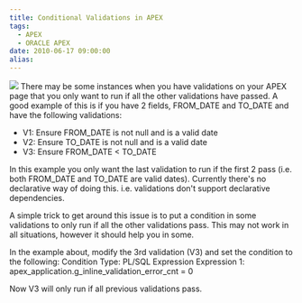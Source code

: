 ```yaml
---
title: Conditional Validations in APEX
tags:
  - APEX
  - ORACLE APEX
date: 2010-06-17 09:00:00
alias:
---
```


[![](http://2.bp.blogspot.com/_33EF80fk9sM/TBbbcfsk2gI/AAAAAAAADxA/NuLp-l-YU1I/s400/blue-check-mark1.jpg)](http://2.bp.blogspot.com/_33EF80fk9sM/TBbbcfsk2gI/AAAAAAAADxA/NuLp-l-YU1I/s1600/blue-check-mark1.jpg)
There may be some instances when you have validations on your APEX page that you only want to run if all the other validations have passed. A good example of this is if you have 2 fields, FROM_DATE and TO_DATE and have the following validations:
- V1: Ensure FROM_DATE is not null and is a valid date
- V2: Ensure TO_DATE is not null and is a valid date
- V3: Ensure FROM_DATE < TO_DATE

In this example you only want the last validation to run if the first 2 pass (i.e. both FROM_DATE and TO_DATE are valid dates). Currently there's no declarative way of doing this. i.e. validations don't support declarative dependencies.

A simple trick to get around this issue is to put a condition in some validations to only run if all the other validations pass. This may not work in all situations, however it should help you in some.

In the example about, modify the 3rd validation (V3) and set the condition to the following:
Condition Type: PL/SQL Expression
Expression 1: apex_application.g_inline_validation_error_cnt = 0

Now V3 will only run if all previous validations pass.